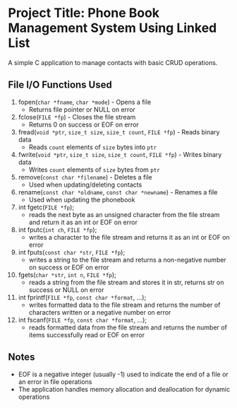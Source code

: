 # Project Title: Phone Book Management System Using Linked List

A simple C application to manage contacts with basic CRUD operations.

## File I/O Functions Used

1. fopen(`char *fname`, `char *mode`) - Opens a file
   - Returns file pointer or NULL on error
2. fclose(`FILE *fp`) - Closes the file stream
   - Returns 0 on success or EOF on error
3. fread(`void *ptr`, `size_t size`, `size_t count`, `FILE *fp`) - Reads binary data
   - Reads `count` elements of `size` bytes into `ptr`
4. fwrite(`void *ptr`, `size_t size`, `size_t count`, `FILE *fp`) - Writes binary data
   - Writes `count` elements of `size` bytes from `ptr`
5. remove(`const char *filename`) - Deletes a file
   - Used when updating/deleting contacts
6. rename(`const char *oldname`, `const char *newname`) - Renames a file
   - Used when updating the phonebook
7. int fgetc(`FILE *fp`);
   - reads the next byte as an unsigned character from the file stream and return it as an int or EOF on error
8. int fputc(`int ch`, `FILE *fp`);
   - writes a character to the file stream and returns it as an int or EOF on error
9. int fputs(`const char *str`, `FILE *fp`);
   - writes a string to the file stream and returns a non-negative number on success or EOF on error
10. fgets(`char *str`, `int n`, `FILE *fp`);
    - reads a string from the file stream and stores it in str, returns str on success or NULL on error
11. int fprintf(`FILE *fp`, `const char *format`, ...);
    - writes formatted data to the file stream and returns the number of characters written or a negative number on error
12. int fscanf(`FILE *fp`, `const char *format`, ...);
    - reads formatted data from the file stream and returns the number of items successfully read or EOF on error

## Notes

- EOF is a negative integer (usually -1) used to indicate the end of a file or an error in file operations
- The application handles memory allocation and deallocation for dynamic operations
